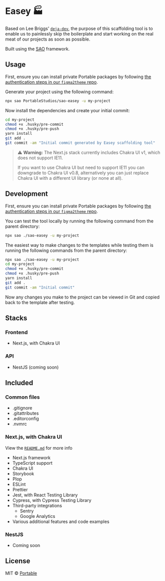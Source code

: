 # Easey 🏭

Based on Lee Briggs' [`deja-dev`](https://github.com/theleebriggs/deja-dev),
the purpose of this scaffolding tool is to enable us to painlessly skip the
boilerplate and start working on the real meat of our projects as soon as possible.

Built using the [SAO](https://github.com/saojs/sao) framework.

## Usage

First, ensure you can install private Portable packages by following [the authentication steps in our `figma2theme` repo](https://github.com/PortableStudios/figma2theme#1-authenticate-via-npm).

Generate your project using the following command:

```bash
npx sao PortableStudios/sao-easey -u my-project
```

Now install the dependencies and create your initial commit:

```bash
cd my-project
chmod +x .husky/pre-commit
chmod +x .husky/pre-push
yarn install
git add .
git commit -am "Initial commit generated by Easey scaffolding tool"
```

> ⚠️ **Warning:** The Next.js stack currently includes Chakra UI v1, which does not support IE11.
> 
> If you want to use Chakra UI but need to support IE11 you can downgrade to Chakra UI v0.8,
> alternatively you can just replace Chakra UI with a different UI library (or none at all).

## Development

First, ensure you can install private Portable packages by following [the authentication steps in our `figma2theme` repo](https://github.com/PortableStudios/figma2theme#1-authenticate-via-npm).

You can test the tool locally by running the following command from the parent directory:

```bash
npx sao ./sao-easey -u my-project
```

The easiest way to make changes to the templates while testing
them is running the following commands from the parent directory:

```bash
npx sao ./sao-easey -u my-project
cd my-project
chmod +x .husky/pre-commit
chmod +x .husky/pre-push
yarn install
git add .
git commit -am "Initial commit"
```

Now any changes you make to the project can be viewed
in Git and copied back to the template after testing.

## Stacks

### Frontend

- Next.js, with Chakra UI

### API

- NestJS (coming soon)

## Included

### Common files

- .gitignore
- .gitattributes
- .editorconfig
- .nvmrc

### Next.js, with Chakra UI

View the [`README.md`](./template/next-ts-chakra-ui/README.md) for more info

- Next.js framework
- TypeScript support
- Chakra UI
- Storybook
- Plop
- ESLint
- Prettier
- Jest, with React Testing Library
- Cypress, with Cypress Testing Library
- Third-party integrations
  - Sentry
  - Google Analytics
- Various additional features and code examples

### NestJS

- Coming soon

## License

MIT © [Portable](https://portable.com.au)
